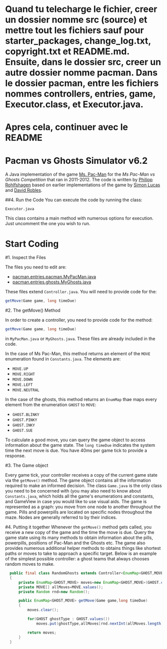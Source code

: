 # Quand tu telecharge le fichier, creer un dossier nomme src (source) et mettre tout les fichiers sauf pour starter_packages, change_log.txt, copyright.txt et README.md. Ensuite, dans le dossier src, creer un autre dossier nomme pacman. Dans le dossier pacman, entre les fichiers nommes controllers, entries, game, Executor.class, et Executor.java. 
# Apres cela, continuer avec le README

# Pacman vs Ghosts Simulator v6.2

A Java implementation of the game [Ms. Pac-Man](https://en.wikipedia.org/wiki/Ms._Pac-Man)
for the *Ms Pac-Man vs Ghosts Competition* that ran in 2011-2012. The code is written by [Philipp Rohlfshagen](https://www.linkedin.com/in/philipp-rohlfshagen-6b602219)
based on earlier implementations of the game by [Simon Lucas](http://dces.essex.ac.uk/staff/lucas/) 
and [David Robles](https://www.linkedin.com/in/drobles).

##4. Run the Code
You can execute the code by running the class:

```
Executor.java
```

This class contains a main method with numerous options for execution. Just uncomment the one you wish to run.

# Start Coding

#1. Inspect the Files

The files you need to edit are:

- [pacman.entries.pacman.MyPacMan.java](https://github.com/davidrobles/pacman-vs-ghosts/tree/master/src/pacman/entries/pacman/MyPacMan.java)
- [pacman.entries.ghosts.MyGhosts.java](https://github.com/davidrobles/pacman-vs-ghosts/tree/master/src/pacman/entries/ghosts/MyGhosts.java)

These files extend `Controller.java`. You will need to provide code for the:

```java
getMove(Game game, long timeDue)
```

#2. The getMove() Method

In order to create a controller, you need to provide code for the method:

```java
getMove(Game game, long timeDue)
```

in `MyPacMan.java` or `MyGhosts.java`. These files are already included in the code.

In the case of Ms Pac-Man, this method returns an element of the `MOVE` enumeration found in `Constants.java`. The elements are:

- `MOVE.UP`
- `MOVE.RIGHT`
- `MOVE.DOWN`
- `MOVE.LEFT`
- `MOVE.NEUTRAL`

In the case of the ghosts, this method returns an `EnumMap` thae maps every element from the enumeration `GHOST` to `MOVE`:

- `GHOST.BLINKY`
- `GHOST.PINKY`
- `GHOST.INKY`
- `GHOST.SUE`

To calculate a good move, you can query the game object to access information about the game state. The `long timeDue` indicates the system time the next move is due. You have 40ms per game tick to provide a response.

#3. The Game object

Every game tick, your controller receives a copy of the current game state via the `getMove()` method. The game object contains all the information required to make an informed decision. The class `Game.java` is the only class you need to be concerned with (you may also need to know about `Constants.java`, which holds all the game's enumerations and constants, and GameView in case you would like to use visual aids. The game is represented as a graph: you move from one node to another throughout the game. Pills and powerpills are located on specific nodes throughout the maze. Nodes are generally referred to by their indices.

#4. Putting it together
Whenever the `getMove()` method gets called, you receive a new copy of the game and the time the move is due. Query the game state using its many methods to obtain information about the pills, powerpills, positions of Pac-Man and the Ghosts etc. The game also provides numerous additional helper methods to obtains things like shortest paths or moves to take to approach a specific target. Below is an example of the simplest possible controller: a ghost teams that always chooses random moves to make.

```java
  public final class RandomGhosts extends Controller<EnumMap<GHOST,MOVE>>
  {
      private EnumMap<GHOST,MOVE> moves=new EnumMap<GHOST,MOVE>(GHOST.class);
      private MOVE[] allMoves=MOVE.values();
      private Random rnd=new Random();

      public EnumMap<GHOST,MOVE> getMove(Game game,long timeDue)
      {
          moves.clear();

          for(GHOST ghostType : GHOST.values())
              moves.put(ghostType,allMoves[rnd.nextInt(allMoves.length)]);

          return moves;
      }
  }
```
